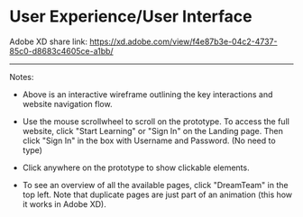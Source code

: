 # User Experience/User Interface

Adobe XD share link:
https://xd.adobe.com/view/f4e87b3e-04c2-4737-85c0-d8683c4605ce-a1bb/

---

Notes:
* Above is an interactive wireframe outlining the key interactions and website navigation flow.

* Use the mouse scrollwheel to scroll on the prototype.
To access the full website, click "Start Learning" or "Sign In" on the Landing page. 
Then click "Sign In" in the box with Username and Password. (No need to type)

* Click anywhere on the prototype to show clickable elements.

* To see an overview of all the available pages, click "DreamTeam" in the top left.
Note that duplicate pages are just part of an animation (this how it works in Adobe XD).





